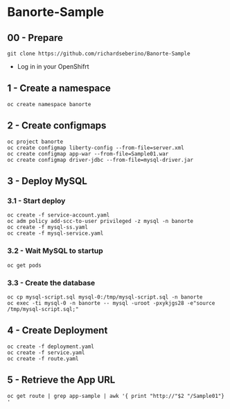 # Banorte-Sample
## 00 - Prepare
```
git clone https://github.com/richardseberino/Banorte-Sample
```
- Log in in your OpenShifrt

## 1 - Create a namespace
```oc create namespace banorte```

## 2 - Create configmaps
```
oc project banorte
oc create configmap liberty-config --from-file=server.xml
oc create configmap app-war --from-file=Sample01.war
oc create configmap driver-jdbc --from-file=mysql-driver.jar
```

## 3 - Deploy MySQL
### 3.1 - Start deploy
```
oc create -f service-account.yaml
oc adm policy add-scc-to-user privileged -z mysql -n banorte
oc create -f mysql-ss.yaml
oc create -f mysql-service.yaml

```
### 3.2 - Wait MySQL to startup
```
oc get pods 
```
### 3.3 - Create the database
```
oc cp mysql-script.sql mysql-0:/tmp/mysql-script.sql -n banorte
oc exec -ti mysql-0 -n banorte -- mysql -uroot -pxykjgs28 -e"source /tmp/mysql-script.sql;"
```

## 4 - Create Deployment
```
oc create -f deployment.yaml
oc create -f service.yaml
oc create -f route.yaml
```

## 5 - Retrieve the App URL
```
oc get route | grep app-sample | awk '{ print "http://"$2 "/Sample01"} '
```

